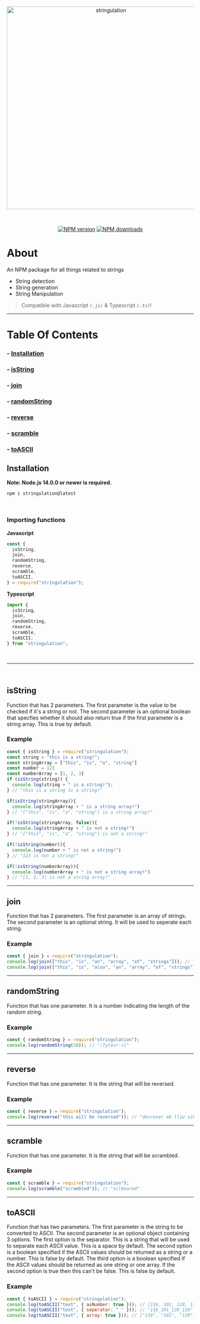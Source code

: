 <div align="center">
  <br />
  <p>
    <img src="https://i.imgur.com/QinfAqa.png" width="546" alt="stringulation" />
  </p>
  <br />
  <p>
    <a href="https://www.npmjs.com/package/stringulation"><img src="https://img.shields.io/npm/v/stringulation.svg?maxAge=3600" alt="NPM version" /></a>
    <a href="https://www.npmjs.com/package/stringulation"><img src="https://img.shields.io/npm/dt/stringulation.svg?maxAge=3600" alt="NPM downloads" /></a>
  </p>
</div>
 
# About
 
An NPM package for all things related to strings
 
- String detection
- String generation
- String Manipulation
 
> Compatible with Javascript _`(.js)`_ & Typescript _`(.ts)`_!
 
---
 
# Table Of Contents
 
### - [Installation](https://www.npmjs.com/package/stringulation#installation)
 
### - [isString](https://www.npmjs.com/package/stringulation#isstring)
 
### - [join](https://www.npmjs.com/package/stringulation#join)
 
### - [randomString](https://www.npmjs.com/package/stringulation#randomstring)
 
### - [reverse](https://www.npmjs.com/package/stringulation#reverse)
 
### - [scramble](https://www.npmjs.com/package/stringulation#scramble)
 
### - [toASCII](https://www.npmjs.com/package/stringulation#toascii)
 
## Installation
 
**Note: Node.js 14.0.0 or newer is required.**
 
```sh-session
npm i stringulation@latest
```
 
</br>
 
### Importing functions
 
**Javascript**
 
```js
const {
  isString,
  join,
  randomString,
  reverse,
  scramble,
  toASCII,
} = require("stringulation");
```
 
**Typescript**
 
```ts
import {
  isString,
  join,
  randomString,
  reverse,
  scramble,
  toASCII,
} from "stringulation";
```
 
<br>
 
---
 
<br>
 
## isString
 
Function that has 2 parameters. The first parameter is the value to be checked if it's a string or not. The second parameter is an optional boolean that specfies whether it should also return true if the first parameter is a string array. This is true by default.
 
### Example
 
```js
const { isString } = require("stringulation");
const string = "this is a string!";
const stringArray = ["this", "is", "a", "string"]
const number = 123
const numberArray = [1, 2, 3]
if (isString(string)) {
  console.log(string + " is a string!");
} // "this is a string is a string!"

if(isString(stringArray)){
  console.log(stringArray + " is a string array!")
} // "["this", "is", "a", "string"] is a string array!"

if(!isString(stringArray, false)){
  console.log(stringArray + " is not a string!")
} // "["this", "is", "a", "string"] is not a string!"

if(!isString(number)){
  console.log(number + " is not a string!")
} // "123 is not a string!"

if(!isString(numberArray)){
  console.log(numberArray + " is not a string array!")
} // "[1, 2, 3] is not a string array!"

```

---

## join

Function that has 2 parameters. The first parameter is an array of strings. The second parameter is an optional string. It will be used to seperate each string.

### Example

```js
const { join } = require("stringulation");
console.log(join(["this", "is", "an", "array", "of", "strings"])); // "thisisanarrayofstrings"
console.log(join(["this", "is", "also", "an", "array", "of", "strings"], " ")); // "this is also an array of strings"
```

---

## randomString

Function that has one parameter. It is a number indicating the length of the random string.

### Example

```js
const { randomString } = require("stringulation");
console.log(randomString(10)); // "!7y[evr-<l"
```

---

## reverse

Function that has one parameter. It is the string that will be reversed.

### Example

```js
const { reverse } = require("stringulation");
console.log(reverse("this will be reversed")); // "desrever eb lliw siht"
```

---

## scramble

Function that has one parameter. It is the string that will be scrambled.

### Example

```js
const { scramble } = require("stringulation");
console.log(scramble("scrambled")); // "sclbmared"
```

---

## toASCII

Function that has two parameters. The first parameter is the string to be converted to ASCII. The second parameter is an optional object containing 3 options. The first option is the separator. This is a string that will be used to separate each ASCII value. This is a space by default. The second option is a boolean specified if the ASCII values should be returned as a string or a number. This is false by default. The third option is a boolean specified if the ASCII values should be returned as one string or one array. If the second option is true then this can't be false. This is false by default.

### Example

```js
const { toASCII } = require("stringulation");
console.log(toASCII("text", { asNumber: true })); // [116, 101, 120, 116]
console.log(toASCII("text", { seperator: "_" })); // "116_101_120_116"
console.log(toASCII("text", { array: true })); // ["116", "101", "120", "116"]
```

